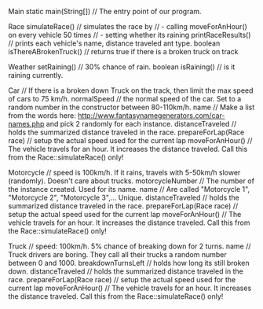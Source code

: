 Main
 static main(String[]) // The entry point of our program.

Race
 simulateRace() // simulates the race by
                // - calling moveForAnHour() on every vehicle 50 times
                // - setting whether its raining
 printRaceResults() // prints each vehicle's name, distance traveled ant type.
 boolean isThereABrokenTruck() // returns true if there is a broken truck on track

Weather
 setRaining() // 30% chance of rain.
 boolean isRaining() // is it raining currently.

Car // If there is a broken down Truck on the track, then limit the max speed of cars to 75 km/h.
 normalSpeed // the normal speed of the car. Set to a random number in the constructor between 80-110km/h.
 name // Make a list from the words here: http://www.fantasynamegenerators.com/car-names.php and pick 2 randomly for each instance.
 distanceTraveled // holds the summarized distance traveled in the race.
 prepareForLap(Race race) // setup the actual speed used for the current lap
 moveForAnHour() // The vehicle travels for an hour. It increases the distance traveled. Call this from the Race::simulateRace() only!

Motorcycle // speed is 100km/h. If it rains, travels with 5-50km/h slower (randomly). Doesn't care about trucks.
 motorcycleNumber // The number of the instance created. Used for its name.
 name // Are called "Motorcycle 1", "Motorcycle 2", "Motorcycle 3",... Unique.
 distanceTraveled // holds the summarized distance traveled in the race.
 prepareForLap(Race race) // setup the actual speed used for the current lap
 moveForAnHour() // The vehicle travels for an hour. It increases the distance traveled. Call this from the Race::simulateRace() only!

Truck // speed: 100km/h. 5% chance of breaking down for 2 turns.
 name // Truck drivers are boring. They call all their trucks a random number between 0 and 1000.
 breakdownTurnsLeft // holds how long its still broken down.
 distanceTraveled // holds the summarized distance traveled in the race.
 prepareForLap(Race race) // setup the actual speed used for the current lap
 moveForAnHour() // The vehicle travels for an hour. It increases the distance traveled. Call this from the Race::simulateRace() only!